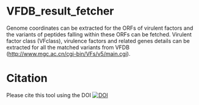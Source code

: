 # VFDB_result_fetcher
Genome coordinates can be extracted for the ORFs of virulent factors and the variants of peptides falling within these ORFs can be fetched. Virulent factor class (VFclass), virulence factors and related genes details can be extracted for all the matched variants from VFDB (http://www.mgc.ac.cn/cgi-bin/VFs/v5/main.cgi).

# Citation
Please cite this tool using the DOI [![DOI](https://zenodo.org/badge/460745035.svg)](https://zenodo.org/badge/latestdoi/460745035)
